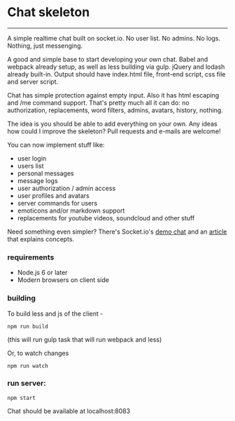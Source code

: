 # Chat skeleton
--------------------------

A simple realtime chat built on socket.io. No user list. No admins. No logs. Nothing, just messenging.

A good and simple base to start developing your own chat. Babel and webpack already setup, as well as less building via
gulp. jQuery and lodash already built-in. Output should have index.html file, front-end script, css file and server
script.

Chat has simple protection against empty input. Also it has html escaping and /me command support.
That's pretty much all it can do: no authorization, replacements, word filters, admins, avatars, history, nothing.
 
The idea is you should be able to add everything on your own. Any ideas how could I improve the skeleton? Pull requests
and e-mails are welcome!

You can now implement stuff like:

 - user login
 - users list
 - personal messages
 - message logs
 - user authorization / admin access
 - user profiles and avatars
 - server commands for users
 - emoticons and/or markdown support
 - replacements for youtube videos, soundcloud and other stuff

Need something even simpler? There's Socket.io's [demo chat](https://github.com/socketio/chat-example) and an
[article](https://socket.io/get-started/chat/) that explains concepts.

### requirements

 - Node.js 6 or later
 - Modern browsers on client side 
     
### building 

To build less and js of the client - 

    npm run build
    
(this will run gulp task  that will run webpack and less)
    
Or, to watch changes

    npm run watch
    
### run server:
        
    npm start  
     
Chat should be available at localhost:8083


 




     
     